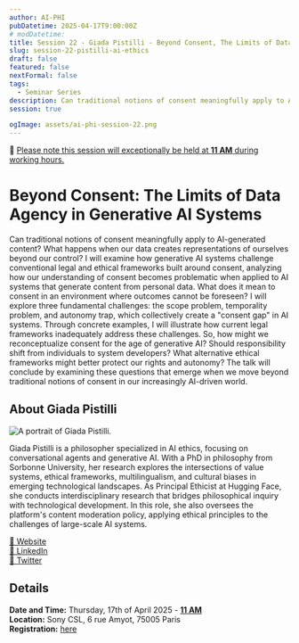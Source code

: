 ```yaml
---
author: AI-PHI
pubDatetime: 2025-04-17T9:00:00Z
# modDatetime:
title: Session 22 - Giada Pistilli - Beyond Consent, The Limits of Data Agency in Generative AI Systems
slug: session-22-pistilli-ai-ethics
draft: false
featured: false
nextFormal: false
tags:
  - Seminar Series
description: Can traditional notions of consent meaningfully apply to AI-generated content? What happens when our data creates representations of ourselves beyond our control?
session: true

ogImage: assets/ai-phi-session-22.png
---
```


🤗 <u>Please note this session will exceptionally be held at **11 AM** during working hours.</u>

# Beyond Consent: The Limits of Data Agency in Generative AI Systems

Can traditional notions of consent meaningfully apply to AI-generated content? What happens when our data creates representations of ourselves beyond our control? I will examine how generative AI systems challenge conventional legal and ethical frameworks built around consent, analyzing how our understanding of consent becomes problematic when applied to AI systems that generate content from personal data. What does it mean to consent in an environment where outcomes cannot be foreseen? I will explore three fundamental challenges: the scope problem, temporality problem, and autonomy trap, which collectively create a "consent gap" in AI systems. Through concrete examples, I will illustrate how current legal frameworks inadequately address these challenges. So, how might we reconceptualize consent for the age of generative AI? Should responsibility shift from individuals to system developers? What alternative ethical frameworks might better protect our rights and autonomy? The talk will conclude by examining these questions that emerge when we move beyond traditional notions of consent in our increasingly AI-driven world.

## About Giada Pistilli

<img src="/assets/session-22-Giada-Pistilli-small.JPG" alt="A portrait of Giada Pistilli." />

Giada Pistilli is a philosopher specialized in AI ethics, focusing on conversational agents and generative AI. With a PhD in philosophy from Sorbonne University, her research explores the intersections of value systems, ethical frameworks, multilingualism, and cultural biases in emerging technological landscapes. As Principal Ethicist at Hugging Face, she conducts interdisciplinary research that bridges philosophical inquiry with technological development. In this role, she also oversees the platform's content moderation policy, applying ethical principles to the challenges of large-scale AI systems.

[🔗 Website](https://giadapistilli.com/)  
[💼 LinkedIn](https://www.linkedin.com/in/giada-pistilli-295a36a1/)  
[🐧 Twitter](https://x.com/GiadaPistilli)

<!--  [🦋Bluesky](https://bsky.app/profile/khamascience.bsky.social)
[🐘 Mastodon / 🐥 Piaille](https://piaille.fr/@mehdikhamassi)
-->

## Details

**Date and Time:** Thursday, 17th of April 2025 - <u>**11 AM**</u>  
**Location:** Sony CSL, 6 rue Amyot, 75005 Paris  
**Registration:** [here](https://lu.ma/fe8avre2)
